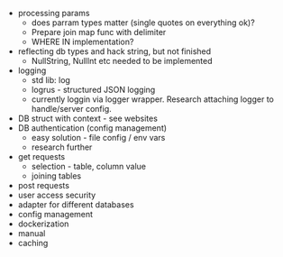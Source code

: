 - processing params
  - does parram types matter (single quotes on everything ok)?
  - Prepare join map func with delimiter
  - WHERE IN implementation?
- reflecting db types and hack string, but not finished
  - NullString, NullInt etc needed to be implemented
- logging
  - std lib: log
  - logrus - structured JSON logging
  - currently loggin via logger wrapper. Research attaching logger to handle/server config.
- DB struct with context - see websites
- DB authentication (config management)
  - easy solution - file config / env vars
  - research further
- get requests
  - selection - table, column value
  - joining tables
- post requests
- user access security
- adapter for different databases
- config management
- dockerization
- manual
- caching

